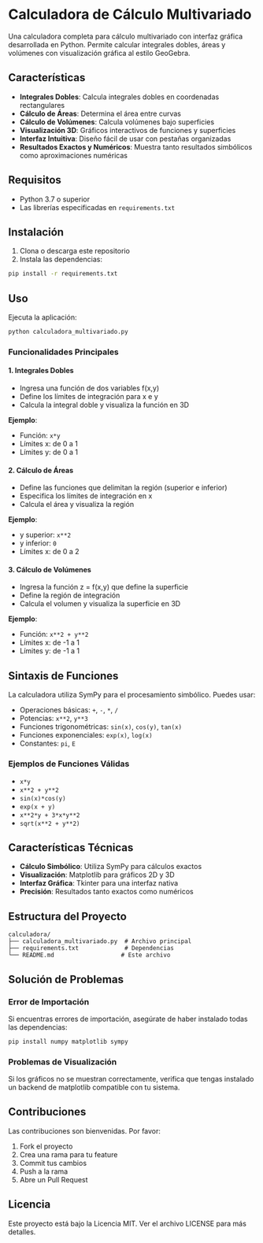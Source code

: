 # Calculadora de Cálculo Multivariado

Una calculadora completa para cálculo multivariado con interfaz gráfica desarrollada en Python. Permite calcular integrales dobles, áreas y volúmenes con visualización gráfica al estilo GeoGebra.

## Características

- **Integrales Dobles**: Calcula integrales dobles en coordenadas rectangulares
- **Cálculo de Áreas**: Determina el área entre curvas
- **Cálculo de Volúmenes**: Calcula volúmenes bajo superficies
- **Visualización 3D**: Gráficos interactivos de funciones y superficies
- **Interfaz Intuitiva**: Diseño fácil de usar con pestañas organizadas
- **Resultados Exactos y Numéricos**: Muestra tanto resultados simbólicos como aproximaciones numéricas

## Requisitos

- Python 3.7 o superior
- Las librerías especificadas en `requirements.txt`

## Instalación

1. Clona o descarga este repositorio
2. Instala las dependencias:
```bash
pip install -r requirements.txt
```

## Uso

Ejecuta la aplicación:
```bash
python calculadora_multivariado.py
```

### Funcionalidades Principales

#### 1. Integrales Dobles
- Ingresa una función de dos variables f(x,y)
- Define los límites de integración para x e y
- Calcula la integral doble y visualiza la función en 3D

**Ejemplo**: 
- Función: `x*y`
- Límites x: de 0 a 1
- Límites y: de 0 a 1

#### 2. Cálculo de Áreas
- Define las funciones que delimitan la región (superior e inferior)
- Especifica los límites de integración en x
- Calcula el área y visualiza la región

**Ejemplo**:
- y superior: `x**2`
- y inferior: `0`
- Límites x: de 0 a 2

#### 3. Cálculo de Volúmenes
- Ingresa la función z = f(x,y) que define la superficie
- Define la región de integración
- Calcula el volumen y visualiza la superficie en 3D

**Ejemplo**:
- Función: `x**2 + y**2`
- Límites x: de -1 a 1
- Límites y: de -1 a 1

## Sintaxis de Funciones

La calculadora utiliza SymPy para el procesamiento simbólico. Puedes usar:

- Operaciones básicas: `+`, `-`, `*`, `/`
- Potencias: `x**2`, `y**3`
- Funciones trigonométricas: `sin(x)`, `cos(y)`, `tan(x)`
- Funciones exponenciales: `exp(x)`, `log(x)`
- Constantes: `pi`, `E`

### Ejemplos de Funciones Válidas

- `x*y`
- `x**2 + y**2`
- `sin(x)*cos(y)`
- `exp(x + y)`
- `x**2*y + 3*x*y**2`
- `sqrt(x**2 + y**2)`

## Características Técnicas

- **Cálculo Simbólico**: Utiliza SymPy para cálculos exactos
- **Visualización**: Matplotlib para gráficos 2D y 3D
- **Interfaz Gráfica**: Tkinter para una interfaz nativa
- **Precisión**: Resultados tanto exactos como numéricos

## Estructura del Proyecto

```
calculadora/
├── calculadora_multivariado.py  # Archivo principal
├── requirements.txt             # Dependencias
└── README.md                   # Este archivo
```

## Solución de Problemas

### Error de Importación
Si encuentras errores de importación, asegúrate de haber instalado todas las dependencias:
```bash
pip install numpy matplotlib sympy
```

### Problemas de Visualización
Si los gráficos no se muestran correctamente, verifica que tengas instalado un backend de matplotlib compatible con tu sistema.

## Contribuciones

Las contribuciones son bienvenidas. Por favor:
1. Fork el proyecto
2. Crea una rama para tu feature
3. Commit tus cambios
4. Push a la rama
5. Abre un Pull Request

## Licencia

Este proyecto está bajo la Licencia MIT. Ver el archivo LICENSE para más detalles.
